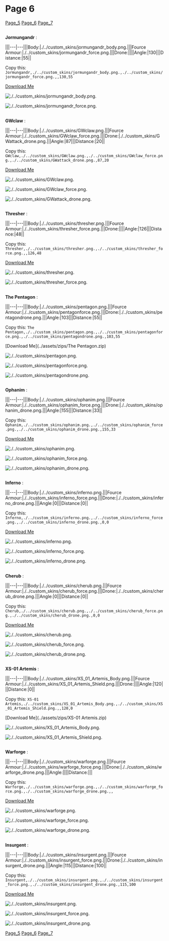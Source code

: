 # Page 6


[Page_5](./Page_5.md)
[Page_6](./Page_6.md)
[Page_7](./Page_7.md)


## 
**Jormungandr**
: 





|||---|---|||Body:|./../custom_skins/jormungandr_body.png.|||Fource Armour:|./../custom_skins/jormungandr_force.png.|||Drone:||||Angle:|130|||Distance:|55||

Copy this: `Jormungandr,./../custom_skins/jormungandr_body.png.,./../custom_skins/jormungandr_force.png.,,130,55`



[Download Me](../assets/zips/Jormungandr.zip)




![./../custom_skins/jormungandr_body.png.](../custom_skins/./../custom_skins/jormungandr_body.png..)


![./../custom_skins/jormungandr_force.png.](../custom_skins/./../custom_skins/jormungandr_force.png..)










## 
**GWclaw**
: 





|||---|---|||Body:|./../custom_skins/GWclaw.png.|||Fource Armour:|./../custom_skins/GWclaw_force.png.|||Drone:|./../custom_skins/GWattack_drone.png.|||Angle:|87|||Distance:|20||

Copy this: `GWclaw,./../custom_skins/GWclaw.png.,./../custom_skins/GWclaw_force.png.,./../custom_skins/GWattack_drone.png.,87,20`



[Download Me](../assets/zips/GWclaw.zip)




![./../custom_skins/GWclaw.png.](../custom_skins/./../custom_skins/GWclaw.png..)


![./../custom_skins/GWclaw_force.png.](../custom_skins/./../custom_skins/GWclaw_force.png..)






![./../custom_skins/GWattack_drone.png.](../custom_skins/./../custom_skins/GWattack_drone.png..)






## 
**Thresher**
: 





|||---|---|||Body:|./../custom_skins/thresher.png.|||Fource Armour:|./../custom_skins/thresher_force.png.|||Drone:||||Angle:|126|||Distance:|48||

Copy this: `Thresher,./../custom_skins/thresher.png.,./../custom_skins/thresher_force.png.,,126,48`



[Download Me](../assets/zips/Thresher.zip)




![./../custom_skins/thresher.png.](../custom_skins/./../custom_skins/thresher.png..)


![./../custom_skins/thresher_force.png.](../custom_skins/./../custom_skins/thresher_force.png..)










## 
**The Pentagon**
: 





|||---|---|||Body:|./../custom_skins/pentagon.png.|||Fource Armour:|./../custom_skins/pentagonforce.png.|||Drone:|./../custom_skins/pentagondrone.png.|||Angle:|103|||Distance:|55||

Copy this: `The Pentagon,./../custom_skins/pentagon.png.,./../custom_skins/pentagonforce.png.,./../custom_skins/pentagondrone.png.,103,55`



[Download Me](../assets/zips/The Pentagon.zip)




![./../custom_skins/pentagon.png.](../custom_skins/./../custom_skins/pentagon.png..)


![./../custom_skins/pentagonforce.png.](../custom_skins/./../custom_skins/pentagonforce.png..)






![./../custom_skins/pentagondrone.png.](../custom_skins/./../custom_skins/pentagondrone.png..)






## 
**Ophanim**
: 





|||---|---|||Body:|./../custom_skins/ophanim.png.|||Fource Armour:|./../custom_skins/ophanim_force.png.|||Drone:|./../custom_skins/ophanim_drone.png.|||Angle:|155|||Distance:|33||

Copy this: `Ophanim,./../custom_skins/ophanim.png.,./../custom_skins/ophanim_force.png.,./../custom_skins/ophanim_drone.png.,155,33`



[Download Me](../assets/zips/Ophanim.zip)




![./../custom_skins/ophanim.png.](../custom_skins/./../custom_skins/ophanim.png..)


![./../custom_skins/ophanim_force.png.](../custom_skins/./../custom_skins/ophanim_force.png..)






![./../custom_skins/ophanim_drone.png.](../custom_skins/./../custom_skins/ophanim_drone.png..)






## 
**Inferno**
: 





|||---|---|||Body:|./../custom_skins/inferno.png.|||Fource Armour:|./../custom_skins/inferno_force.png.|||Drone:|./../custom_skins/inferno_drone.png.|||Angle:|0|||Distance:|0||

Copy this: `Inferno,./../custom_skins/inferno.png.,./../custom_skins/inferno_force.png.,./../custom_skins/inferno_drone.png.,0,0`



[Download Me](../assets/zips/Inferno.zip)




![./../custom_skins/inferno.png.](../custom_skins/./../custom_skins/inferno.png..)


![./../custom_skins/inferno_force.png.](../custom_skins/./../custom_skins/inferno_force.png..)






![./../custom_skins/inferno_drone.png.](../custom_skins/./../custom_skins/inferno_drone.png..)






## 
**Cherub**
: 





|||---|---|||Body:|./../custom_skins/cherub.png.|||Fource Armour:|./../custom_skins/cherub_force.png.|||Drone:|./../custom_skins/cherub_drone.png.|||Angle:|0|||Distance:|0||

Copy this: `Cherub,./../custom_skins/cherub.png.,./../custom_skins/cherub_force.png.,./../custom_skins/cherub_drone.png.,0,0`



[Download Me](../assets/zips/Cherub.zip)




![./../custom_skins/cherub.png.](../custom_skins/./../custom_skins/cherub.png..)


![./../custom_skins/cherub_force.png.](../custom_skins/./../custom_skins/cherub_force.png..)






![./../custom_skins/cherub_drone.png.](../custom_skins/./../custom_skins/cherub_drone.png..)






## 
**XS-01 Artemis**
: 





|||---|---|||Body:|./../custom_skins/XS_01_Artemis_Body.png.|||Fource Armour:|./../custom_skins/XS_01_Artemis_Shield.png.|||Drone:||||Angle:|120|||Distance:|0||

Copy this: `XS-01 Artemis,./../custom_skins/XS_01_Artemis_Body.png.,./../custom_skins/XS_01_Artemis_Shield.png.,,120,0`



[Download Me](../assets/zips/XS-01 Artemis.zip)




![./../custom_skins/XS_01_Artemis_Body.png.](../custom_skins/./../custom_skins/XS_01_Artemis_Body.png..)


![./../custom_skins/XS_01_Artemis_Shield.png.](../custom_skins/./../custom_skins/XS_01_Artemis_Shield.png..)










## 
**Warforge**
: 





|||---|---|||Body:|./../custom_skins/warforge.png.|||Fource Armour:|./../custom_skins/warforge_force.png.|||Drone:|./../custom_skins/warforge_drone.png.|||Angle:||||Distance:|||

Copy this: `Warforge,./../custom_skins/warforge.png.,./../custom_skins/warforge_force.png.,./../custom_skins/warforge_drone.png.,,`



[Download Me](../assets/zips/Warforge.zip)




![./../custom_skins/warforge.png.](../custom_skins/./../custom_skins/warforge.png..)


![./../custom_skins/warforge_force.png.](../custom_skins/./../custom_skins/warforge_force.png..)






![./../custom_skins/warforge_drone.png.](../custom_skins/./../custom_skins/warforge_drone.png..)






## 
**Insurgent**
: 





|||---|---|||Body:|./../custom_skins/insurgent.png.|||Fource Armour:|./../custom_skins/insurgent_force.png.|||Drone:|./../custom_skins/insurgent_drone.png.|||Angle:|115|||Distance:|100||

Copy this: `Insurgent,./../custom_skins/insurgent.png.,./../custom_skins/insurgent_force.png.,./../custom_skins/insurgent_drone.png.,115,100`



[Download Me](../assets/zips/Insurgent.zip)




![./../custom_skins/insurgent.png.](../custom_skins/./../custom_skins/insurgent.png..)


![./../custom_skins/insurgent_force.png.](../custom_skins/./../custom_skins/insurgent_force.png..)






![./../custom_skins/insurgent_drone.png.](../custom_skins/./../custom_skins/insurgent_drone.png..)




[Page_5](./Page_5.md)
[Page_6](./Page_6.md)
[Page_7](./Page_7.md)